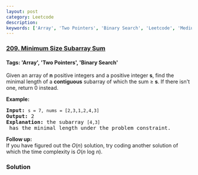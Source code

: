 ```yaml
---
layout: post
category: Leetcode
description: 
keywords: ['Array', 'Two Pointers', 'Binary Search', 'Leetcode', 'Medium']
---
```

### [209. Minimum Size Subarray Sum](https://leetcode.com/problems/minimum-size-subarray-sum)

#### Tags: 'Array', 'Two Pointers', 'Binary Search'

<div class="content__u3I1 question-content__JfgR"><div><p>Given an array of <strong>n</strong> positive integers and a positive integer <strong>s</strong>, find the minimal length of a <b>contiguous</b> subarray of which the sum ≥ <strong>s</strong>. If there isn't one, return 0 instead.</p>
<p><strong>Example: </strong></p>
<pre><strong>Input:</strong> <code>s = 7, nums = [2,3,1,2,4,3]</code>
<strong>Output:</strong> 2
<strong>Explanation: </strong>the subarray <code>[4,3]</code> has the minimal length under the problem constraint.</pre>
<div class="spoilers"><b>Follow up:</b></div>
<div class="spoilers">If you have figured out the <i>O</i>(<i>n</i>) solution, try coding another solution of which the time complexity is <i>O</i>(<i>n</i> log <i>n</i>). </div>
</div></div>

### Solution
